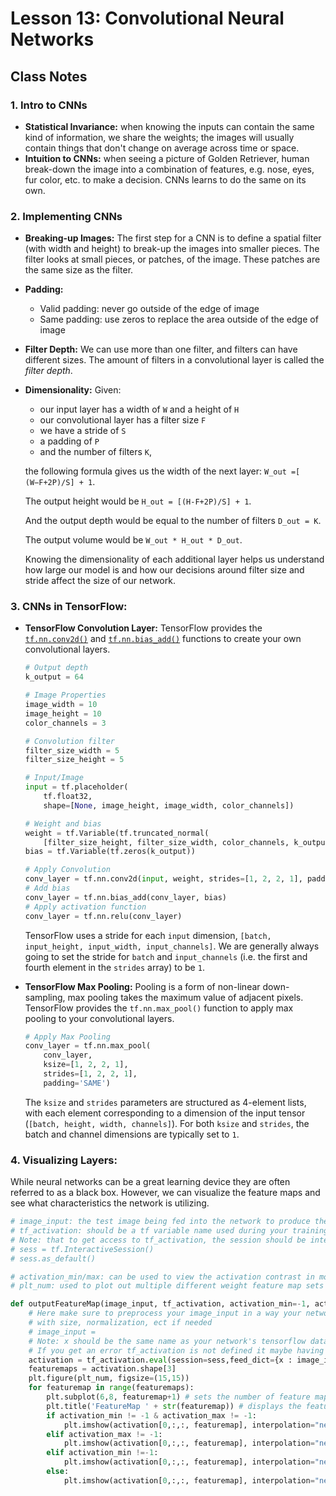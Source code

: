 # Lesson 13: Convolutional Neural Networks

## Class Notes

### 1. Intro to CNNs

- **Statistical Invariance:** when knowing the inputs can contain the same kind of information, we share the weights; the images will usually contain things that don't change on average across time or space.
- **Intuition to CNNs:** when seeing a picture of Golden Retriever, human break-down the image into a combination of features, e.g. nose, eyes, fur color, etc. to make a decision. CNNs learns to do the same on its own.

### 2. Implementing CNNs

- **Breaking-up Images:** The first step for a CNN is to define a spatial filter (with width and height) to break-up the images into smaller pieces. The filter looks at small pieces, or patches, of the image. These patches are the same size as the filter.
- **Padding:**
  - Valid padding: never go outside of the edge of image
  - Same padding: use zeros to replace the area outside of the edge of image
- **Filter Depth:** We can use more than one filter, and filters can have different sizes. The amount of filters in a convolutional layer is called the *filter depth*.

- **Dimensionality:** Given:

  - our input layer has a width of `W` and a height of `H`
  - our convolutional layer has a filter size `F`
  - we have a stride of `S`
  - a padding of `P`
  - and the number of filters `K`,

  the following formula gives us the width of the next layer: `W_out =[ (W−F+2P)/S] + 1`.

  The output height would be `H_out = [(H-F+2P)/S] + 1`.

  And the output depth would be equal to the number of filters `D_out = K`.

  The output volume would be `W_out * H_out * D_out`.

  Knowing the dimensionality of each additional layer helps us understand how large our model is and how our decisions around filter size and stride affect the size of our network.

### 3. CNNs in TensorFlow:

- **TensorFlow Convolution Layer:** TensorFlow provides the [`tf.nn.conv2d()`](https://www.tensorflow.org/api_docs/python/tf/nn/conv2d) and [`tf.nn.bias_add()`](https://www.tensorflow.org/api_docs/python/tf/nn/bias_add) functions to create your own convolutional layers.

  ```python
  # Output depth
  k_output = 64

  # Image Properties
  image_width = 10
  image_height = 10
  color_channels = 3

  # Convolution filter
  filter_size_width = 5
  filter_size_height = 5

  # Input/Image
  input = tf.placeholder(
      tf.float32,
      shape=[None, image_height, image_width, color_channels])

  # Weight and bias
  weight = tf.Variable(tf.truncated_normal(
      [filter_size_height, filter_size_width, color_channels, k_output]))
  bias = tf.Variable(tf.zeros(k_output))

  # Apply Convolution
  conv_layer = tf.nn.conv2d(input, weight, strides=[1, 2, 2, 1], padding='SAME')
  # Add bias
  conv_layer = tf.nn.bias_add(conv_layer, bias)
  # Apply activation function
  conv_layer = tf.nn.relu(conv_layer)
  ```

  TensorFlow uses a stride for each `input` dimension, `[batch, input_height, input_width, input_channels]`. We are generally always going to set the stride for `batch` and `input_channels` (i.e. the first and fourth element in the `strides` array) to be `1`.

- **TensorFlow Max Pooling:** Pooling is a form of non-linear down-sampling, max pooling takes the maximum value of adjacent pixels. TensorFlow provides the `tf.nn.max_pool()` function to apply max pooling to your convolutional layers.

  ```python
  # Apply Max Pooling
  conv_layer = tf.nn.max_pool(
      conv_layer,
      ksize=[1, 2, 2, 1],
      strides=[1, 2, 2, 1],
      padding='SAME')
  ```

  The `ksize` and `strides` parameters are structured as 4-element lists, with each element corresponding to a dimension of the input tensor (`[batch, height, width, channels]`). For both `ksize` and `strides`, the batch and channel dimensions are typically set to `1`.

### 4. Visualizing Layers:

While neural networks can be a great learning device they are often referred to as a black box. However, we can visualize the feature maps and see what characteristics the network is utilizing.

```python
# image_input: the test image being fed into the network to produce the feature maps
# tf_activation: should be a tf variable name used during your training procedure that represents the calculated state of a specific weight layer
# Note: that to get access to tf_activation, the session should be interactive which can be achieved with the following commands.
# sess = tf.InteractiveSession()
# sess.as_default()

# activation_min/max: can be used to view the activation contrast in more detail, by default matplot sets min and max to the actual min and    max values of the output
# plt_num: used to plot out multiple different weight feature map sets on the same block, just extend the plt number for each new feature map entry

def outputFeatureMap(image_input, tf_activation, activation_min=-1, activation_max=-1 ,plt_num=1):
    # Here make sure to preprocess your image_input in a way your network expects
    # with size, normalization, ect if needed
    # image_input =
    # Note: x should be the same name as your network's tensorflow data placeholder variable
    # If you get an error tf_activation is not defined it maybe having trouble accessing the variable from inside a function
    activation = tf_activation.eval(session=sess,feed_dict={x : image_input})
    featuremaps = activation.shape[3]
    plt.figure(plt_num, figsize=(15,15))
    for featuremap in range(featuremaps):
        plt.subplot(6,8, featuremap+1) # sets the number of feature maps to show on each row and column
        plt.title('FeatureMap ' + str(featuremap)) # displays the feature map number
        if activation_min != -1 & activation_max != -1:
            plt.imshow(activation[0,:,:, featuremap], interpolation="nearest", vmin =activation_min, vmax=activation_max, cmap="gray")
        elif activation_max != -1:
            plt.imshow(activation[0,:,:, featuremap], interpolation="nearest", vmax=activation_max, cmap="gray")
        elif activation_min !=-1:
            plt.imshow(activation[0,:,:, featuremap], interpolation="nearest", vmin=activation_min, cmap="gray")
        else:
            plt.imshow(activation[0,:,:, featuremap], interpolation="nearest", cmap="gray")
```